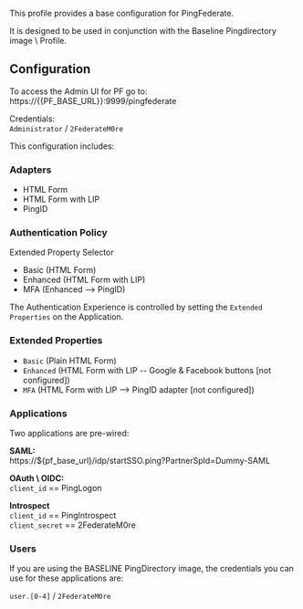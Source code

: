 This profile provides a base configuration for PingFederate.

It is designed to be used in conjunction with the Baseline Pingdirectory image \ Profile.

## Configuration

To access the Admin UI for PF go to:
https://{{PF_BASE_URL}}:9999/pingfederate

Credentials:  
`Administrator` / `2FederateM0re`

This configuration includes:

### Adapters
* HTML Form
* HTML Form with LIP
* PingID

### Authentication Policy
Extended Property Selector
  * Basic (HTML Form)
  * Enhanced (HTML Form with LIP)
  * MFA (Enhanced --> PingID)

The Authentication Experience is controlled by setting the `Extended Properties` on the Application.

### Extended Properties
* `Basic` (Plain HTML Form)
* `Enhanced` (HTML Form with LIP -- Google & Facebook buttons [not configured])
* `MFA` (HTML Form with LIP --> PingID adapter [not configured])

### Applications
Two applications are pre-wired:

**SAML:**  
https://${pf_base_url}/idp/startSSO.ping?PartnerSpId=Dummy-SAML

**OAuth \ OIDC:**  
`client_id` == PingLogon

**Introspect**  
`client_id` == PingIntrospect  
`client_secret` == 2FederateM0re

### Users
If you are using the BASELINE PingDirectory image, the credentials you can use for these applications are:

`user.[0-4]` / `2FederateM0re`

